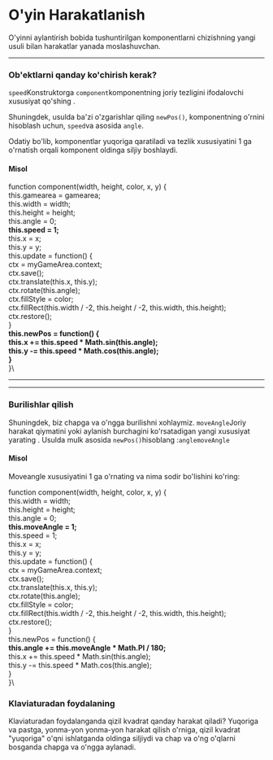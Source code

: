 # O'yin Harakatlanish

O'yinni aylantirish bobida tushuntirilgan komponentlarni chizishning yangi usuli bilan harakatlar yanada moslashuvchan.

***

### Ob'ektlarni qanday ko'chirish kerak?

`speed`Konstruktorga `component`komponentning joriy tezligini ifodalovchi xususiyat qo'shing .

Shuningdek, usulda ba'zi o'zgarishlar qiling `newPos()`, komponentning o'rnini hisoblash uchun, `speed`va asosida `angle`.

Odatiy bo'lib, komponentlar yuqoriga qaratiladi va tezlik xususiyatini 1 ga o'rnatish orqali komponent oldinga siljiy boshlaydi.

#### Misol

function component(width, height, color, x, y) {\
&#x20; this.gamearea = gamearea;\
&#x20; this.width = width;\
&#x20; this.height = height;\
&#x20; this.angle = 0;\
&#x20; **this.speed = 1;**\
&#x20; this.x = x;\
&#x20; this.y = y;\
&#x20; this.update = function() {\
&#x20;   ctx = myGameArea.context;\
&#x20;   ctx.save();\
&#x20;   ctx.translate(this.x, this.y);\
&#x20;   ctx.rotate(this.angle);\
&#x20;   ctx.fillStyle = color;\
&#x20;   ctx.fillRect(this.width / -2, this.height / -2, this.width, this.height);\
&#x20;   ctx.restore();\
&#x20; }\
&#x20; **this.newPos = function() {**\
&#x20;   **this.x += this.speed \* Math.sin(this.angle);**\
&#x20;   **this.y -= this.speed \* Math.cos(this.angle);**\
&#x20; **}**\
}\


***

***

### Burilishlar qilish

Shuningdek, biz chapga va o'ngga burilishni xohlaymiz. `moveAngle`Joriy harakat qiymatini yoki aylanish burchagini ko'rsatadigan yangi xususiyat yarating . Usulda mulk asosida `newPos()`hisoblang :`anglemoveAngle`

#### Misol

Moveangle xususiyatini 1 ga o'rnating va nima sodir bo'lishini ko'ring:

function component(width, height, color, x, y) {\
&#x20; this.width = width;\
&#x20; this.height = height;\
&#x20; this.angle = 0;\
&#x20; **this.moveAngle = 1;**\
&#x20; this.speed = 1;\
&#x20; this.x = x;\
&#x20; this.y = y;\
&#x20; this.update = function() {\
&#x20;   ctx = myGameArea.context;\
&#x20;   ctx.save();\
&#x20;   ctx.translate(this.x, this.y);\
&#x20;   ctx.rotate(this.angle);\
&#x20;   ctx.fillStyle = color;\
&#x20;   ctx.fillRect(this.width / -2, this.height / -2, this.width, this.height);\
&#x20;   ctx.restore();\
&#x20; }\
&#x20; this.newPos = function() {\
&#x20;   **this.angle += this.moveAngle \* Math.PI / 180;**\
&#x20;   this.x += this.speed \* Math.sin(this.angle);\
&#x20;   this.y -= this.speed \* Math.cos(this.angle);\
&#x20; }\
}\


### Klaviaturadan foydalaning

Klaviaturadan foydalanganda qizil kvadrat qanday harakat qiladi? Yuqoriga va pastga, yonma-yon yonma-yon harakat qilish o'rniga, qizil kvadrat "yuqoriga" o'qni ishlatganda oldinga siljiydi va chap va o'ng o'qlarni bosganda chapga va o'ngga aylanadi.

